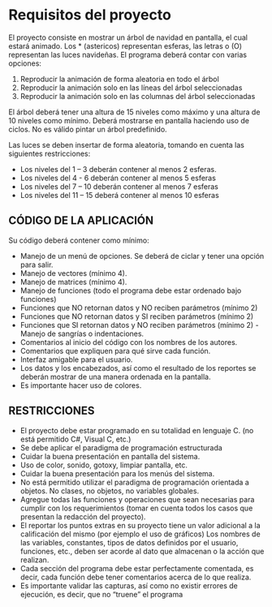# Requisitos del proyecto

El proyecto consiste en mostrar un árbol de navidad en pantalla, el cual estará animado. Los * (astericos) representan esferas, las letras o (O) representan las luces navideñas.
El programa deberá contar con varias opciones:
1. Reproducir la animación de forma aleatoria en todo el árbol
2. Reproducir la animación solo en las líneas del árbol seleccionadas 
3. Reproducir la animación solo en las columnas del árbol seleccionadas  

El árbol deberá tener una altura de 15 niveles como máximo y una altura de 10 niveles como mínimo. Deberá mostrarse en pantalla haciendo uso de ciclos. No es válido pintar un árbol predefinido.  

Las luces se deben insertar de forma aleatoria, tomando en cuenta las siguientes restricciones:
- Los niveles del 1 – 3 deberán contener al menos 2 esferas.
- Los niveles del 4 -  6 deberán contener al menos 5 esferas
- Los niveles del 7 – 10 deberán contener al menos 7 esferas
- Los niveles del 11 – 15 deberá contener al menos 10 esferas

## CÓDIGO DE LA APLICACIÓN
Su código deberá contener como mínimo:
- Manejo de un menú de opciones. Se deberá de ciclar y tener una opción para salir.  
- Manejo de vectores (mínimo 4). 
- Manejo de matrices (mínimo 4).
- Manejo de funciones (todo el programa debe estar ordenado bajo funciones)  
- Funciones que NO retornan datos y NO reciben parámetros (mínimo 2)
- Funciones que NO retornan datos y SI reciben parámetros (mínimo 2)
- Funciones que SI retornan datos y NO reciben parámetros (mínimo 2)  - Manejo de sangrías o indentaciones. 
- Comentarios al inicio del código con los nombres de los autores.
-  Comentarios que expliquen para qué sirve cada función.
-  Interfaz amigable para el usuario.
- Los datos y los encabezados, así como el resultado de los reportes se deberán mostrar de una manera ordenada en la pantalla.
- Es importante hacer uso de colores.
## RESTRICCIONES
- El proyecto debe estar programado en su totalidad en lenguaje C.   (no está permitido C#, Visual C, etc.)
- Se debe aplicar el paradigma de  programación estructurada
- Cuidar la buena presentación en pantalla del sistema.
- Uso de color, sonido, gotoxy, limpiar pantalla, etc.
- Cuidar la buena presentación para  los menús del sistema.
- No está permitido utilizar el paradigma de programación orientada a objetos. No clases, no objetos, no variables globales.
- Agregue todas las funciones y operaciones que sean necesarias para cumplir con los requerimientos (tomar en cuenta todos los casos que presentan la redacción del proyecto).
- El reportar los puntos extras en su proyecto tiene un valor adicional a la calificación del mismo (por ejemplo el uso de gráficos) Los nombres de las variables, constantes, tipos de datos definidos por el usuario, funciones, etc., deben ser acorde al dato que almacenan o la acción que realizan.
- Cada sección del programa debe estar perfectamente comentada, es decir, cada función debe tener comentarios acerca de lo que realiza.
- Es importante validar las capturas, así como no existir errores de ejecución, es decir, que no “truene” el programa